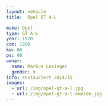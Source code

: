 ```yaml
---
layout: vehicle
title:  Opel GT A-L

make: Opel
type: GT A-L
year: 1970
ccm: 1900
kw: 66
ps: 90
owner:
  name: Markus Lasinger
  gender: m
info: restauriert 2014/15
images:
  - url: /img/opel-gt-a-l.jpg
  - url: /img/opel-gt-a-l-emblem.jpg
---
```

